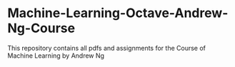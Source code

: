 # Machine-Learning-Octave-Andrew-Ng-Course
This repository contains all pdfs and assignments for the Course of Machine Learning by Andrew Ng
